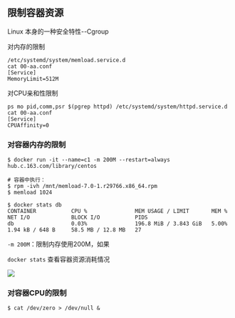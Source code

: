 ## 限制容器资源 ##
Linux 本身的一种安全特性--Cgroup

对内存的限制
```shell
/etc/systemd/system/memload.service.d
cat 00-aa.conf
[Service]
MemoryLimit=512M
```

对CPU亲和性限制
```shell
ps mo pid,comm,psr $(pgrep httpd) /etc/systemd/system/httpd.service.d
cat 00-aa.conf
[Service]
CPUAffinity=0
```

### 对容器内存的限制 ###
```shell
$ docker run -it --name=c1 -m 200M --restart=always hub.c.163.com/library/centos

# 容器中执行：
$ rpm -ivh /mnt/memload-7.0-1.r29766.x86_64.rpm
$ memload 1024

$ docker stats db
CONTAINER           CPU %               MEM USAGE / LIMIT       MEM %               NET I/O             BLOCK I/O           PIDS
db                  0.03%               196.8 MiB / 3.843 GiB   5.00%               1.94 kB / 648 B     58.5 MB / 12.8 MB   27
```
`-m 200M`：限制内存使用200M，如果

`docker stats` 查看容器资源消耗情况

<img src="https://docs.google.com/drawings/d/e/2PACX-1vQoveUGR-f8Fyn9ry3kLf88S4cTzQfCjeU-_HKqv_fuDeM3FRyeQwLEwwifcfEDQ85VL2mPb5rWSTQx/pub?w=1440&amp;h=900">


### 对容器CPU的限制 ###


```shell
$ cat /dev/zero > /dev/null &
```














